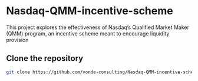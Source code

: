 # Nasdaq-QMM-incentive-scheme
This project explores the effectiveness of Nasdaq’s Qualified Market Maker (QMM) program, an incentive scheme meant to encourage liquidity provision

## Clone the repository
```bash
git clone https://github.com/vonde-consulting/Nasdaq-QMM-incentive-scheme.git
```
